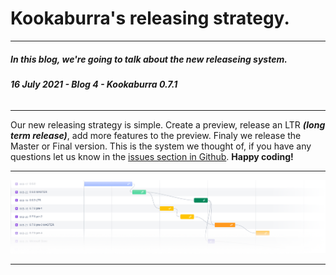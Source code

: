 # Kookaburra's releasing strategy.
-----
##### **In this blog, we're going to talk about the new releaseing system.**
###### ***16 July 2021 - Blog 4 - Kookaburra 0.7.1***
-----

Our new releasing strategy is simple. Create a preview, release an LTR ***(long term release)***, add more features to the preview. Finaly we release the Master or Final version. This is the system we thought of, if you have any questions let us know in the [issues section in Github](https://github.com/AZProductions/Kookaburra/issues). **Happy coding!**

----
<img src="https://raw.githubusercontent.com/AZProductions/Kookaburra/main/docs-img/graph4.png" class="center">

----
